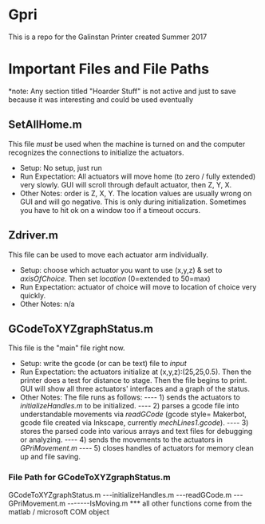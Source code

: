 # Gpri

This is a repo for the Galinstan Printer created Summer 2017

# Important Files and File Paths
*note: Any section titled "Hoarder Stuff" is not active and just to save because it was interesting and could be used eventually

## SetAllHome.m
This file *must* be used when the machine is turned on and the computer recognizes the connections to initialize the actuators. 
- Setup: No setup, just run
- Run Expectation: All actuators will move home (to zero / fully extended) very slowly. GUI will scroll through default actuator, then Z, Y, X. 
- Other Notes: order is Z, X, Y. The location values are usually wrong on GUI and will go negative. This is only during initialization. Sometimes you have to hit ok on a window too if a timeout occurs. 

## Zdriver.m
This file can be used to move each actuator arm individually.
- Setup: choose which actuator you want to use (x,y,z) & set to *axisOfChoice*. Then set *location* (0=extended to 50=max)
- Run Expectation: actuator of choice will move to location of choice very quickly.
- Other Notes: n/a

## GCodeToXYZgraphStatus.m
This file is the "main" file right now. 
- Setup: write the gcode (or can be text) file to *input*
- Run Expectation: the actuators initialize at (x,y,z):(25,25,0.5). Then the printer does a test for distance to stage. Then the file begins to print. GUI will show all three actuators' interfaces and a graph of the status.
- Other Notes: The file runs as follows: 
---- 1) sends the actuators to *initializeHandles.m* to be initialized. 
---- 2) parses a gcode file into understandable movements via *readGCode* (gcode style= Makerbot, gcode file created via Inkscape, currently *mechLines1.gcode*). 
---- 3) stores the parsed code into various arrays and text files for debugging or analyzing. 
---- 4) sends the movements to the actuators in *GPriMovement.m*
---- 5) closes handles of actuators for memory clean up and file saving.

### File Path for GCodeToXYZgraphStatus.m
GCodeToXYZgraphStatus.m
---initializeHandles.m
---readGCode.m
---GPriMovement.m
-------IsMoving.m
*** all other functions come from the matlab / microsoft COM object
